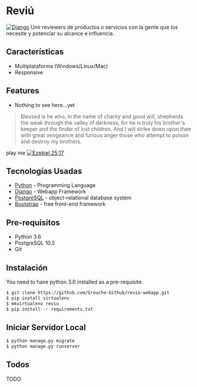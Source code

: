 # Reviú
[![Django](http://nightcrawler2114.pythonanywhere.com/static/CV/img/django.png)](https://www.djangoproject.com/)
Unir reviewers de productos o servicios con la gente que los necesite y potenciar su alcance e influencia.

## Características
* Multiplataforma (Windows/Linux/Mac)
* Responsive

## Features
  - Nothing to see here...yet

> Blessed is he who, in the name of charity and good will, shepherds the weak through the valley of darkness, for he is truly his brother's keeper and the finder of lost children. And I will strike down upon thee with great vengeance and furious anger those who attempt to poison and destroy my brothers.

play me
[![Ezekiel 25:17](http://img.youtube.com/vi/x2WK_eWihdU/0.jpg)](http://www.youtube.com/watch?v=x2WK_eWihdU?t=57)

## Tecnologías Usadas

* [Python](https://www.python.org/) - Programming Language
* [Django](https://www.djangoproject.com) - Webapp Framework
* [PostgreSQL](https://www.postgresql.org/) - object-relational database system
* [Bootstrap](https://getbootstrap.com/) - free front-end framework

## Pre-requisitos
* Python 3.6
* PostgreSQL 10.5
* Git

## Instalación
You need to have python 3.6 installed as a pre-requisite.
```sh
$ git clone https://github.com/Groucho-Github/reviu-webapp.git
$ pip install virtualenv
$ mkvirtualenv reviu
$ pip install -r requirements.txt
```
## Iniciar Servidor Local
```sh
$ python manage.py migrate
$ python manage.py runserver
```
## Todos
TODO
